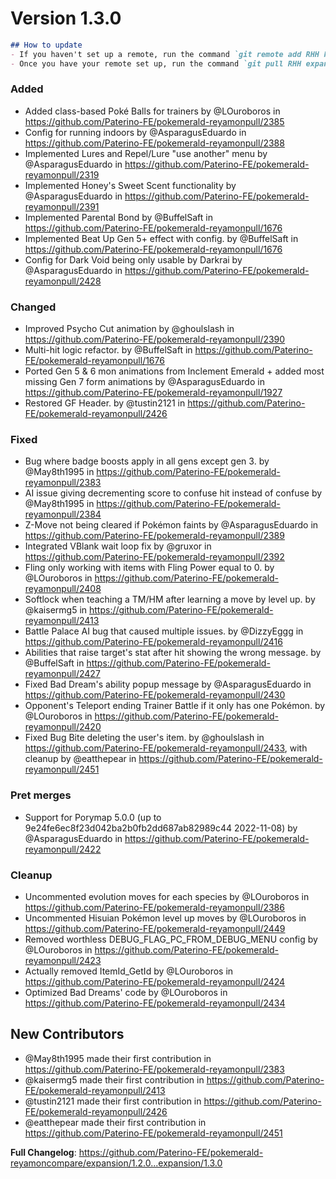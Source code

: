 # Version 1.3.0

```md
## How to update
- If you haven't set up a remote, run the command `git remote add RHH https://github.com/Paterino-FE/pokemerald-reyamon.git`.
- Once you have your remote set up, run the command `git pull RHH expansion/1.3.0`.
```

### Added
* Added class-based Poké Balls for trainers by @LOuroboros in https://github.com/Paterino-FE/pokemerald-reyamonpull/2385
* Config for running indoors by @AsparagusEduardo in https://github.com/Paterino-FE/pokemerald-reyamonpull/2388
* Implemented Lures and Repel/Lure "use another" menu by @AsparagusEduardo in https://github.com/Paterino-FE/pokemerald-reyamonpull/2319
* Implemented Honey's Sweet Scent functionality by @AsparagusEduardo in https://github.com/Paterino-FE/pokemerald-reyamonpull/2391
* Implemented Parental Bond by @BuffelSaft in https://github.com/Paterino-FE/pokemerald-reyamonpull/1676
* Implemented Beat Up Gen 5+ effect with config. by @BuffelSaft in https://github.com/Paterino-FE/pokemerald-reyamonpull/1676
* Config for Dark Void being only usable by Darkrai by @AsparagusEduardo in https://github.com/Paterino-FE/pokemerald-reyamonpull/2428

### Changed
* Improved Psycho Cut animation by @ghoulslash in https://github.com/Paterino-FE/pokemerald-reyamonpull/2390
* Multi-hit logic refactor. by @BuffelSaft in https://github.com/Paterino-FE/pokemerald-reyamonpull/1676
* Ported Gen 5 & 6 mon animations from Inclement Emerald + added most missing Gen 7 form animations by @AsparagusEduardo in https://github.com/Paterino-FE/pokemerald-reyamonpull/1927
* Restored GF Header. by @tustin2121 in https://github.com/Paterino-FE/pokemerald-reyamonpull/2426

### Fixed
* Bug where badge boosts apply in all gens except gen 3. by @May8th1995 in https://github.com/Paterino-FE/pokemerald-reyamonpull/2383
* AI issue giving decrementing score to confuse hit instead of confuse by @May8th1995 in https://github.com/Paterino-FE/pokemerald-reyamonpull/2384
* Z-Move not being cleared if Pokémon faints by @AsparagusEduardo in https://github.com/Paterino-FE/pokemerald-reyamonpull/2389
* Integrated VBlank wait loop fix by @gruxor in https://github.com/Paterino-FE/pokemerald-reyamonpull/2392
* Fling only working with items with Fling Power equal to 0. by @LOuroboros in https://github.com/Paterino-FE/pokemerald-reyamonpull/2408
* Softlock when teaching a TM/HM after learning a move by level up. by @kaisermg5 in https://github.com/Paterino-FE/pokemerald-reyamonpull/2413
* Battle Palace AI bug that caused multiple issues. by @DizzyEggg in https://github.com/Paterino-FE/pokemerald-reyamonpull/2416
* Abilities that raise target's stat after hit showing the wrong message. by @BuffelSaft in https://github.com/Paterino-FE/pokemerald-reyamonpull/2427
* Fixed Bad Dream's ability popup message by @AsparagusEduardo in https://github.com/Paterino-FE/pokemerald-reyamonpull/2430
* Opponent's Teleport ending Trainer Battle if it only has one Pokémon. by @LOuroboros in https://github.com/Paterino-FE/pokemerald-reyamonpull/2420
* Fixed Bug Bite deleting the user's item. by @ghoulslash in https://github.com/Paterino-FE/pokemerald-reyamonpull/2433, with cleanup by @eatthepear in https://github.com/Paterino-FE/pokemerald-reyamonpull/2451

### Pret merges
* Support for Porymap 5.0.0 (up to 9e24fe6ec8f23d042ba2b0fb2dd687ab82989c44 2022-11-08) by @AsparagusEduardo in https://github.com/Paterino-FE/pokemerald-reyamonpull/2422

### Cleanup
* Uncommented evolution moves for each species by @LOuroboros in https://github.com/Paterino-FE/pokemerald-reyamonpull/2386
* Uncommented Hisuian Pokémon level up moves by @LOuroboros in https://github.com/Paterino-FE/pokemerald-reyamonpull/2449
* Removed worthless DEBUG_FLAG_PC_FROM_DEBUG_MENU config by @LOuroboros in https://github.com/Paterino-FE/pokemerald-reyamonpull/2423
* Actually removed ItemId_GetId by @LOuroboros in https://github.com/Paterino-FE/pokemerald-reyamonpull/2424
* Optimized Bad Dreams' code by @LOuroboros in https://github.com/Paterino-FE/pokemerald-reyamonpull/2434

## New Contributors
* @May8th1995 made their first contribution in https://github.com/Paterino-FE/pokemerald-reyamonpull/2383
* @kaisermg5 made their first contribution in https://github.com/Paterino-FE/pokemerald-reyamonpull/2413
* @tustin2121 made their first contribution in https://github.com/Paterino-FE/pokemerald-reyamonpull/2426
* @eatthepear made their first contribution in https://github.com/Paterino-FE/pokemerald-reyamonpull/2451

**Full Changelog**: https://github.com/Paterino-FE/pokemerald-reyamoncompare/expansion/1.2.0...expansion/1.3.0